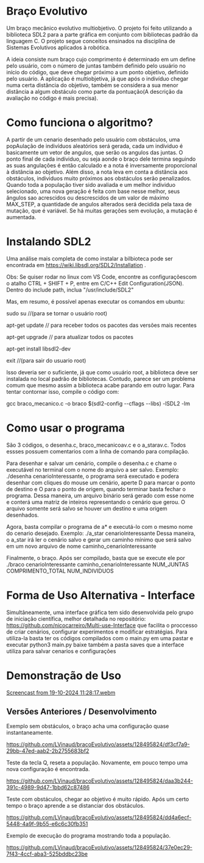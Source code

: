 # Braço Evolutivo

Um braço mecânico evolutivo multiobjetivo. O projeto foi feito utilizando a biblioteca SDL2 para a parte gráfica em conjunto com bibliotecas padrão da linguagem C.
O projeto segue conceitos ensinados na disciplina de Sistemas Evolutivos aplicados à robótica.

A ideia consiste num braço cujo comprimento é determinado em um define pelo usuário, com o número de juntas também definido pelo usuário no início do código,
que deve chegar próximo a um ponto objetivo, definido pelo usuário. A aplicação é multiobjetiva, já que após o indivíduo chegar numa certa distância do objetivo,
também se considera a sua menor distância a algum obstáculo como parte da pontuação(A descrição da avaliação no código é mais precisa). 

# Como funciona o algoritmo?

A partir de um cenario desenhado pelo usuário com obstáculos, uma popAulação de indivíduos aleatórios será gerada, cada um indíviduo é basicamente um vetor de angulos, que serão os angulos das juntas. O ponto final de cada indíviduo, ou seja aonde o braço dele termina seguindo as suas angulações é então calculado e a nota é inversamente proporcional à distância ao objetivo. Além disso, a nota leva em conta a distância aos obstáculos, individuos muito próximos aos obstáculos serão penalizados. Quando toda a população tiver sido avaliada e um melhor individuo selecionado, uma nova geração é feita com base nesse melhor, seus ângulos sao acrescidos ou descrescidos de um valor de máximo MAX_STEP, a quantidade de angulos alterados será decidida pela taxa de mutação, que é variável. Se há muitas gerações sem evolução, a mutação é aumentada.

# Instalando SDL2

Uma análise mais completa de como instalar a bilbioteca pode ser encontrada em https://wiki.libsdl.org/SDL2/Installation .

Obs:  Se quiser rodar no linux com VS Code, encontre as configuraçõescom o atalho CTRL + SHIFT + P, entre em C/C++ Edit Configuration(JSON). Dentro do include path, inclua "/usr/include/SDL2"

Mas, em resumo, é possível apenas executar os comandos em ubuntu:


sudo su  //(para se tornar o usuário root)

apt-get update // para receber todos os pacotes das versões mais recentes

apt-get upgrade // para atualizar todos os pacotes

apt-get install libsdl2-dev


exit //(para sair do usuario root)

Isso deveria ser o suficiente, já que como usuário root, a biblioteca deve ser instalada no local padrão de bibliotecas. Contudo, 
parece ser um problema comum que mesmo assim a biblioteca acabe parando em outro lugar. Para tentar contornar isso,
compile o código com:

gcc braco_mecanico.c -o braco $(sdl2-config --cflags --libs) -lSDL2 -lm

# Como usar o programa

São 3 códigos, o desenha.c, braco_mecanicoav.c e o a_starav.c. Todos essses possuem comentarios com a linha de comando para compilação.

Para desenhar e salvar um cenário, compile o desenha.c e chame o executável no terminal com o nome do arquivo a ser salvo.
Exemplo: ./desenha cenarioInteressante, o programa será executado e podera desenhar com cliques do mouse um cenário, aperte D para marcar o ponto de destino e O para o ponto de origem, quando terminar basta fechar o programa.
Dessa maneira, um arquivo binário será gerado com esse nome e conterá uma matriz de inteiros representando o cenário que gerou. O arquivo somente será salvo se houver um destino e uma origem desenhados.

Agora, basta compilar o programa de a* e executá-lo com o mesmo nome do cenario desejado.
Exemplo: ./a_star cenarioInteressante
Dessa maneira, o a_star irá ler o cenário salvo e gerar um caminho mínimo que será salvo em um novo arquivo de nome caminho_cenarioInteressante

Finalmente, o braço. Após ser compilado, basta que se execute ele por ./braco cenarioInteressante caminho_cenarioInteressante NUM_JUNTAS COMPRIMENTO_TOTAL NUM_INDIVIDUOS

# Forma de Uso Alternativa - Interface

Simultâneamente, uma interface gráfica tem sido desenvolvida pelo grupo de iniciação científica, melhor detalhada no repositório: https://github.com/nicocarreiro/Multi-use-Interface que facilita o proccesso de criar cenários, configurar experimentos e modificar estratégias. Para utiliza-la basta ter os códigos compilados com o main.py em uma pastar e executar python3 main.py
baixe também a pasta saves que a interface utiliza para salvar cenarios e configurações

# Demonstração de Uso

[Screencast from 19-10-2024 11:28:17.webm](https://github.com/user-attachments/assets/254b567d-6515-426e-9c20-9d60a85b3593)


## Versões Anteriores / Desenvolvimento

Exemplo sem obstáculos, o braço acha uma configuração quase instantaneamente.

https://github.com/LVinaud/bracoEvolutivo/assets/128495824/df3cf7a9-29bb-47ed-aab2-2b2755683bf2



Teste da tecla Q, reseta a população. Novamente, em pouco tempo uma nova configuração é encontrada.

https://github.com/LVinaud/bracoEvolutivo/assets/128495824/daa3b244-391c-4989-9d47-1bbd62c87486



Teste com obstáculos, chegar ao objetivo é muito rápido. Após um certo tempo o braço aprende a se distanciar dos obstáculos.

https://github.com/LVinaud/bracoEvolutivo/assets/128495824/dd4a6ecf-5448-4a9f-9b55-e6c6c30fb351


Exemplo de execução do programa mostrando toda a população.

https://github.com/LVinaud/bracoEvolutivo/assets/128495824/37e0ec29-7f43-4ccf-aba3-525bddbc23be






